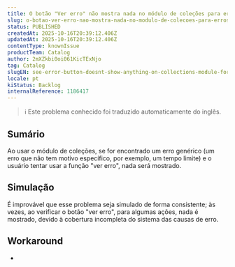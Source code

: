 ```yaml
---
title: O botão "Ver erro" não mostra nada no módulo de coleções para erros genéricos
slug: o-botao-ver-erro-nao-mostra-nada-no-modulo-de-colecoes-para-erros-genericos
status: PUBLISHED
createdAt: 2025-10-16T20:39:12.406Z
updatedAt: 2025-10-16T20:39:12.406Z
contentType: knownIssue
productTeam: Catalog
author: 2mXZkbi0oi061KicTExNjo
tag: Catalog
slugEN: see-error-button-doesnt-show-anything-on-collections-module-for-generic-errors
locale: pt
kiStatus: Backlog
internalReference: 1186417
---
```


>ℹ️ Este problema conhecido foi traduzido automaticamente do inglês.

## Sumário


Ao usar o módulo de coleções, se for encontrado um erro genérico (um erro que não tem motivo específico, por exemplo, um tempo limite) e o usuário tentar usar a função "ver erro", nada será mostrado.
## Simulação


É improvável que esse problema seja simulado de forma consistente; às vezes, ao verificar o botão "ver erro", para algumas ações, nada é mostrado, devido à cobertura incompleta do sistema das causas de erro.
## Workaround


-



